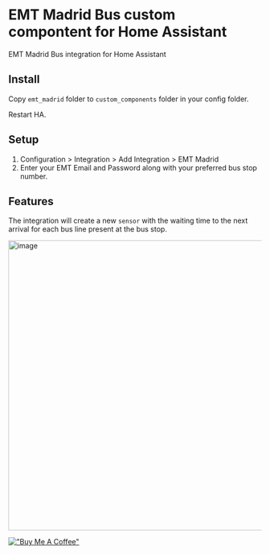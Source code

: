 # EMT Madrid Bus custom compontent for Home Assistant
EMT Madrid Bus integration for Home Assistant

## Install

Copy `emt_madrid` folder to `custom_components` folder in your config folder.

Restart HA.

## Setup


1. Configuration > Integration > Add Integration > EMT Madrid
2. Enter your  EMT Email and Password along with your preferred bus stop number.


## Features

The integration will create a new `sensor` with the waiting time to the next arrival for each bus line present at the bus stop.

<img width="552" height="577" alt="image" src="https://github.com/user-attachments/assets/6ddb05ba-ce0b-4dfe-8c47-372d0d47ba3e" />


[!["Buy Me A Coffee"](https://www.buymeacoffee.com/assets/img/custom_images/orange_img.png)](https://www.buymeacoffee.com/luca.angemi)
